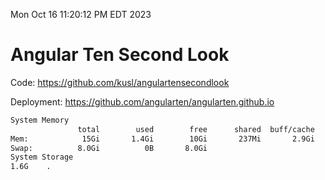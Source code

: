 Mon Oct 16 11:20:12 PM EDT 2023

# Angular Ten Second Look

Code: https://github.com/kusl/angulartensecondlook

Deployment: https://github.com/angularten/angularten.github.io

```bash
System Memory
               total        used        free      shared  buff/cache   available
Mem:            15Gi       1.4Gi        10Gi       237Mi       2.9Gi        13Gi
Swap:          8.0Gi          0B       8.0Gi
System Storage
1.6G	.
